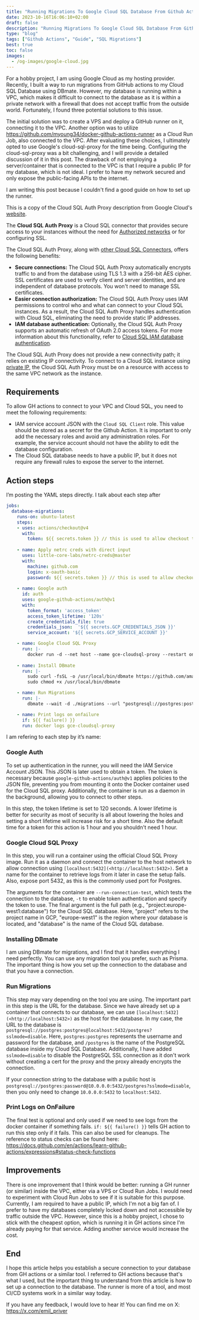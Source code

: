 ```yaml
---
title: "Running Migrations To Google Cloud SQL Database From Github Actions"
date: 2023-10-16T16:06:10+02:00
draft: false
description: "Running Migrations To Google Cloud SQL Database From Github Actions"
type: "blog"
tags: ["Github Actions", "Guide", "SQL Migrations"]
best: true
toc: false
images:
  - /og-images/google-cloud.jpg
---
```

For a hobby project, I am using Google Cloud as my hosting provider. Recently, I built a way to run migrations from GitHub actions to my Cloud SQL Database using DBmate. However, my database is running within a VPC, which makes it difficult to connect to the database as it is within a private network with a firewall that does not accept traffic from the outside world. Fortunately, I found three potential solutions to this issue.

The initial solution was to create a VPS and deploy a GitHub runner on it, connecting it to the VPC. Another option was to utilize https://github.com/myoung34/docker-github-actions-runner as a Cloud Run Job, also connected to the VPC. After evaluating these choices, I ultimately opted to use Google's cloud-sql-proxy for the time being. Configuring the cloud-sql-proxy was a bit challenging, and I will provide a detailed discussion of it in this post. The drawback of not employing a server/container that is connected to the VPC is that I require a public IP for my database, which is not ideal. I prefer to have my network secured and only expose the public-facing APIs to the internet.

I am writing this post because I couldn't find a good guide on how to set up the runner.

This is a copy of the Cloud SQL Auth Proxy description from Google Cloud's [website](https://cloud.google.com/sql/docs/postgres/sql-proxy).

The **Cloud SQL Auth Proxy** is a Cloud SQL connector that provides secure access to your instances without the need for [Authorized networks](https://cloud.google.com/sql/docs/postgres/configure-ip) or for configuring SSL.

The Cloud SQL Auth Proxy, along with [other Cloud SQL Connectors](https://cloud.google.com/sql/docs/postgres/connect-connectors), offers the following benefits:

- **Secure connections:** The Cloud SQL Auth Proxy automatically encrypts traffic to and from the database using TLS 1.3 with a 256-bit AES cipher. SSL certificates are used to verify client and server identities, and are independent of database protocols. You won't need to manage SSL certificates.
- **Easier connection authorization:** The Cloud SQL Auth Proxy uses IAM permissions to control who and what can connect to your Cloud SQL instances. As a result, the Cloud SQL Auth Proxy handles authentication with Cloud SQL, eliminating the need to provide static IP addresses.
- **IAM database authentication:** Optionally, the Cloud SQL Auth Proxy supports an automatic refresh of OAuth 2.0 access tokens. For more information about this functionality, refer to [Cloud SQL IAM database authentication](https://cloud.google.com/sql/docs/postgres/authentication).

The Cloud SQL Auth Proxy does not provide a new connectivity path; it relies on existing IP connectivity. To connect to a Cloud SQL instance using [private IP](https://cloud.google.com/sql/docs/postgres/private-ip), the Cloud SQL Auth Proxy must be on a resource with access to the same VPC network as the instance.

## Requirements

To allow GH actions to connect to your VPC and Cloud SQL, you need to meet the following requirements:

- IAM service account JSON with the `Cloud SQL Client` role. This value should be stored as a secret for the Github Action. It is important to only add the necessary roles and avoid any administration roles. For example, the service account should not have the ability to edit the database configuration.
- The Cloud SQL database needs to have a public IP, but it does not require any firewall rules to expose the server to the internet.

## Action steps

I’m posting the YAML steps directly. I talk about each step after

```yaml
jobs:
  database-migrations:
    runs-on: ubuntu-latest
    steps:
    - uses: actions/checkout@v4
      with:
        token: ${{ secrets.token }} // this is used to allow checkout to pull private repos
    
    - name: Apply netrc creds with direct input
      uses: little-core-labs/netrc-creds@master
      with:
        machine: github.com
        login: x-oauth-basic
        password: ${{ secrets.token }} // this is used to allow checkout to pull private repos
    
    - name: Google auth
      id: auth
      uses: google-github-actions/auth@v1
      with:
        token_format: 'access_token'
        access_token_lifetime: '120s'
        create_credentials_file: true
        credentials_json:  '${{ secrets.GCP_CREDENTIALS_JSON }}'
        service_account: '${{ secrets.GCP_SERVICE_ACCOUNT }}' 

    - name: Google Cloud SQL Proxy
      run: |-
        docker run -d --net host --name gce-cloudsql-proxy --restart on-failure --expose 5432 gcr.io/cloud-sql-connectors/cloud-sql-proxy:2.7.0 --run-connection-test -t ${{steps.auth.outputs.access_token}} project:europe-west1:database
    
    - name: Install DBmate
      run: |-
        sudo curl -fsSL -o /usr/local/bin/dbmate https://github.com/amacneil/dbmate/releases/latest/download/dbmate-linux-amd64
        sudo chmod +x /usr/local/bin/dbmate

    - name: Run Migrations
      run: |-
        dbmate --wait -d ./migrations --url "postgresql://postgres:postgres@localhost:5432/postgres?sslmode=disable" migrate

    - name: Print logs on onfailure
      if: ${{ failure() }}
      run: docker logs gce-cloudsql-proxy
```

I am refering to each step by it’s name:

### Google Auth

To set up authentication in the runner, you will need the IAM Service Account JSON. This JSON is later used to obtain a token. The token is necessary because `google-github-actions/auth@v1` applies policies to the JSON file, preventing you from mounting it onto the Docker container used for the Cloud SQL proxy. Additionally, the container is run as a daemon in the background, allowing you to connect to other steps.

In this step, the token lifetime is set to 120 seconds. A lower lifetime is better for security as most of security is all about lowering the holes and setting a short lifetime will increase risk for a short time. Also the default time for a token for this action is 1 hour and you shouldn't need 1 hour.

### Google Cloud SQL Proxy

In this step, you will run a container using the official Cloud SQL Proxy image. Run it as a daemon and connect the container to the host network to allow connection using `[localhost:5432](<http://localhost:5432>)`. Set a name for the container to retrieve logs from it later in case the setup fails. Also, expose port 5432, as this is the commonly used port for Postgres.

The arguments for the container are `--run-connection-test`, which tests the connection to the database, `-t` to enable token authentication and specify the token to use. The final argument is the full path (e.g., "project:europe-west1:database") for the Cloud SQL database. Here, "project" refers to the project name in GCP, "europe-west1" is the region where your database is located, and "database" is the name of the Cloud SQL database.

### Installing DBmate

I am using DBmate for migrations, and I find that it handles everything I need perfectly. You can use any migration tool you prefer, such as Prisma. The important thing is how you set up the connection to the database and that you have a connection.

### Run Migrations

This step may vary depending on the tool you are using. The important part in this step is the URL for the database. Since we have already set up a container that connects to our database, we can use `[localhost:5432](<http://localhost:5432>)` as the host for the database. In my case, the URL to the database is `postgresql://postgres:postgres@localhost:5432/postgres?sslmode=disable`. Here, `postgres:postgres` represents the username and password for the database, and `/postgres` is the name of the PostgreSQL database inside my Cloud SQL Database. Additionally, I have added `sslmode=disable` to disable the PostgreSQL SSL connection as it don't work without creating a cert for the proxy and the proxy already encrypts the connection. 

If your connection string to the database with a public host is `postgresql://postgres:password@10.0.0.0:5432/postgres?sslmode=disable`,
then you only need to change `10.0.0.0:5432` to `localhost:5432`.

### Print Logs on OnFailure

The final test is optional and only used if we need to see logs from the docker container if something fails. `if: ${{ failure() }}` tells GH action to run this step only if it fails. This can also be used for cleanups.
The reference to status checks can be found here: https://docs.github.com/en/actions/learn-github-actions/expressions#status-check-functions

## Improvements

There is one improvement that I think would be better: running a GH runner (or similar) inside the VPC, either via a VPS or Cloud Run Jobs. I would need to experiment with Cloud Run Jobs to see if it is suitable for this purpose. Currently, I am required to have a public IP, which I'm not a big fan of. I prefer to have my databases completely locked down and not accessible by traffic outside the VPC. However, since this is a hobby project, I chose to stick with the cheapest option, which is running it in GH actions since I'm already paying for that service. Adding another service would increase the cost.

## End

I hope this article helps you establish a secure connection to your database from GH actions or a similar tool. I referred to GH actions because that's what I used, but the important thing to understand from this article is how to set up a connection to the database. The runner is more of a tool, and most CI/CD systems work in a similar way today.

If you have any feedback, I would love to hear it! You can find me on X: https://x.com/emil_priver
